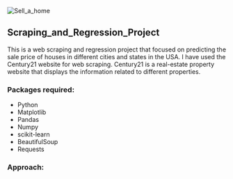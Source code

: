 ![Sell_a_home](https://user-images.githubusercontent.com/42986304/163647925-8525aa67-a841-4d8d-a6cc-3c809ecba661.png)

## Scraping_and_Regression_Project

This is a web scraping and regression project that focused on predicting the sale price of houses in different cities and states in the USA.
I have used the Century21 website for web scraping. Century21 is a real-estate property website that displays the information related to different properties. 


### Packages required:
- Python 
- Matplotlib
- Pandas
- Numpy
- scikit-learn
- BeautifulSoup
- Requests

### Approach:
